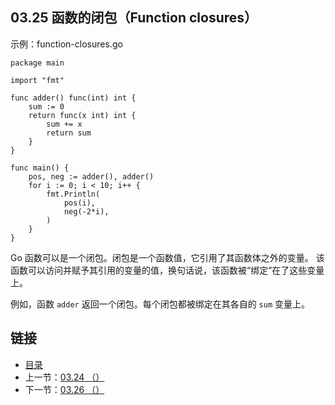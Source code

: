 ## 03.25 函数的闭包（Function closures）

示例：function-closures.go

    package main

    import "fmt"

    func adder() func(int) int {
    	sum := 0
    	return func(x int) int {
    		sum += x
    		return sum
    	}
    }

    func main() {
    	pos, neg := adder(), adder()
    	for i := 0; i < 10; i++ {
    		fmt.Println(
    			pos(i),
    			neg(-2*i),
    		)
    	}
    }

Go 函数可以是一个闭包。闭包是一个函数值，它引用了其函数体之外的变量。 该函数可以访问并赋予其引用的变量的值，换句话说，该函数被“绑定”在了这些变量上。

例如，函数 `adder` 返回一个闭包。每个闭包都被绑定在其各自的 `sum` 变量上。

## 链接
* [目录](https://github.com/gnefiy/go-tour-zh/blob/master/README.md)
* 上一节：[03.24 （）](https://github.com/gnefiy/go-tour-zh/blob/master/tour/moretypes/03.24.md)
* 下一节：[03.26 （）](https://github.com/gnefiy/go-tour-zh/blob/master/tour/moretypes/03.26.md)
